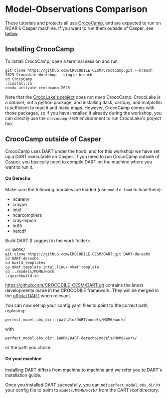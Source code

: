 # Model-Observations Comparison

These tutorials and projects all use [CrocoCamp](https://github.com/CROCODILE-CESM/CrocoCamp/tree/2025-Crocodile-Workshop), and are expected to run on NCAR's Casper machine. If you want to run them outside of Casper, see [below](#CrocoCamp-outside-of-Casper).

## Installing CrocoCamp

To install CrocoCamp, open a terminal session and run

```
git clone https://github.com/CROCODILE-CESM/CrocoCamp.git --branch 2025-Crocodile-Workshop --single-branch
cd CrocoCamp
./install.sh
conda activate crococamp-2025
```

Note that the [CrocoLake's project](tutorial3_CrocoLake_map_temperature.ipynb) does not *need* CrocoCamp: CrocoLake is a dataset, not a python package, and installing dask, cartopy, and matplotlib is sufficient to read it and make maps. However, CrocoCamp comes with those packages, so if you have installed it already during the workshop, you can directly use the `crococamp-2025` environment to run CrocoLake's project too.

## CrocoCamp outside of Casper

CrocoCamp uses DART under the hood, and for this workshop we have set up a DART executable on Casper. If you need to run CrocoCamp outside of Casper, you basically need to compile DART on the machine where you want to run it.

#### On Derecho

Make sure the following modules are loaded (use `module load` to load them):
* ncarenv
* craype
* intel
* ncarcompilers
* cray-mpich
* hdf5
* netcdf

Build DART (I suggest in the work folder):
```
cd $WORK/
git clone https://github.com/CROCODILE-CESM/DART.git DART-derecho
cd DART-derecho
cd build_templates
cp mkmf.template.intel.linux mkmf.template
cd ../models/MOM6/work
./quickbuild.sh
```

<https://github.com/CROCODILE-CESM/DART.git> contains the latest developments made in the CROCODILE framework. They will be merged in the [official DART](https://github.com/NCAR/DART) when relevant.

You can now set up your config.yaml files to point to the correct path, replacing:
```
perfect_model_obs_dir: /path/to/DART/models/MOM6/work/
```
with
```
perfect_model_obs_dir: $WORK/DART-derecho/models/MOM6/work/
```
or the path you chose.

#### On your machine

Installing DART differs from machine to machine and we refer you to DART's installation guide.

Once you installed DART succesfully, you can set `perfect_model_obs_dir` in your config file to point to `models/MOM6/work/` from the DART root directory. 
